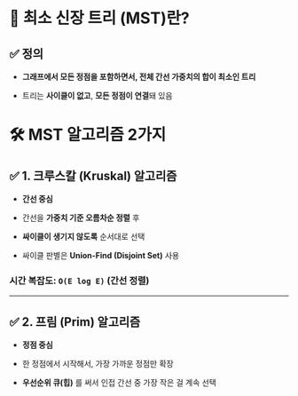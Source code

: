 # 🌲 최소 신장 트리 (MST)란?

## ✅ 정의

- **그래프에서 모든 정점을 포함하면서, 전체 간선 가중치의 합이 최소인 트리**
    
- 트리는 **사이클이 없고**, **모든 정점이 연결**돼 있음
# 🛠️ MST 알고리즘 2가지

## ✅ 1. 크루스칼 (Kruskal) 알고리즘

- **간선 중심**
    
- 간선을 **가중치 기준 오름차순 정렬** 후
    
- **싸이클이 생기지 않도록** 순서대로 선택
    
- 싸이클 판별은 **Union-Find (Disjoint Set)** 사용
    

### 시간 복잡도: `O(E log E)` (간선 정렬)

---

## ✅ 2. 프림 (Prim) 알고리즘

- **정점 중심**
    
- 한 정점에서 시작해서, 가장 가까운 정점만 확장
    
- **우선순위 큐(힙)** 를 써서 인접 간선 중 가장 작은 걸 계속 선택